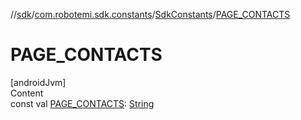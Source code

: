 //[sdk](../../../index.md)/[com.robotemi.sdk.constants](../index.md)/[SdkConstants](index.md)/[PAGE_CONTACTS](-p-a-g-e_-c-o-n-t-a-c-t-s.md)



# PAGE_CONTACTS  
[androidJvm]  
Content  
const val [PAGE_CONTACTS](-p-a-g-e_-c-o-n-t-a-c-t-s.md): [String](https://kotlinlang.org/api/latest/jvm/stdlib/kotlin/-string/index.html)  



